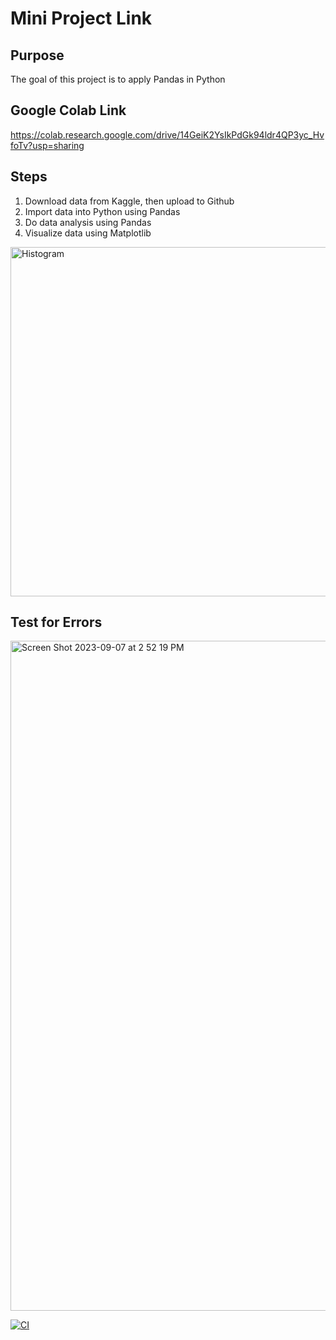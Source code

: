 # Mini Project Link

## Purpose
The goal of this project is to apply Pandas in Python

## Google Colab Link
https://colab.research.google.com/drive/14GeiK2YsIkPdGk94ldr4QP3yc_HvfoTv?usp=sharing 

## Steps
1. Download data from Kaggle, then upload to Github
2. Import data into Python using Pandas
3. Do data analysis using Pandas
4. Visualize data using Matplotlib

<img width="559" alt="Histogram" src="https://github.com/nogibjj/IDS706Week2Pandas/assets/47194238/e1a723f7-4e67-49de-8b07-bc6eaac09c88">

## Test for Errors

<img width="1072" alt="Screen Shot 2023-09-07 at 2 52 19 PM" src="https://github.com/nogibjj/IDS706Week2Pandas/assets/47194238/7458ca5d-50d9-4436-a414-9908280194d6">


[![CI](https://github.com/nogibjj/IDS706Week2Pandas/actions/workflows/cicd.yml/badge.svg)](https://github.com/nogibjj/IDS706Week2Pandas/actions/workflows/cicd.yml)